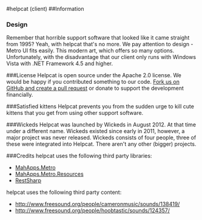 #helpcat (client)
##Information
### Design
Remember that horrible support software that looked like it came straight from 1995? Yeah, with helpcat that's no more. We pay attention to design - Metro UI fits easily. This modern art, which offers so many options. Unfortunately, with the disadvantage that our client only runs with Windows Vista with .NET Framework 4.5 and higher.

###License
Helpcat is open source under the Apache 2.0 license. We would be happy if you contributed something to our code. [Fork us on GitHub and create a pull request](https://github.com/wickeds/helpcat-client) or donate to support the development financially.

###Satisfied kittens
Helpcat prevents you from the sudden urge to kill cute kittens that you get from using other support software.

###Wickeds
Helpcat was launched by Wickeds in August 2012. At that time under a different name. Wickeds existed since early in 2011, however, a major project was never released. Wickeds consists of four people, three of these were integrated into Helpcat. There aren't any other (bigger) projects.

###Credits
helpcat uses the following third party libraries:
* [MahApps.Metro](https://github.com/MahApps/MahApps.Metro)
* [MahApps.Metro.Resources](https://github.com/mahapps/mahapps.metro)
* [RestSharp](http://restsharp.org/)

helpcat uses the following third party content:
* http://www.freesound.org/people/cameronmusic/sounds/138419/
* http://www.freesound.org/people/hoobtastic/sounds/124357/
